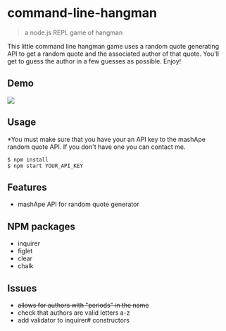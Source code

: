 # command-line-hangman
> a node.js REPL game of hangman

This little command line hangman game uses a random
quote generating API to get a random quote and the associated
author of that quote. You'll get to guess the author in a few
guesses as possible. Enjoy!

## Demo
![](images/cliHangman.gif)

## Usage
 *You must make sure that you have your an API key to the mashApe random quote API.
 If you don't have one you can contact me.

```
$ npm install
$ npm start YOUR_API_KEY
```



## Features
- mashApe API for random quote generator

## NPM packages
- inquirer
- figlet
- clear
- chalk

## Issues
- ~~allows for authors with "periods" in the name~~
- check that authors are valid letters a-z
- add validator to inquirer# constructors
